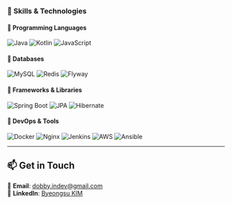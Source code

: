 
### 🔧 Skills & Technologies

#### 🚀 Programming Languages
![Java](https://img.shields.io/badge/Java-%23ED8B00.svg?style=flat-square&logo=openjdk&logoColor=white)
![Kotlin](https://img.shields.io/badge/Kotlin-%237F52FF.svg?style=flat-square&logo=kotlin&logoColor=white)
![JavaScript](https://img.shields.io/badge/JavaScript-%23323330.svg?style=flat-square&logo=javascript&logoColor=%23F7DF1E)

#### 💾 Databases
![MySQL](https://img.shields.io/badge/MySQL-4479A1.svg?style=flat-square&logo=mysql&logoColor=white)
![Redis](https://img.shields.io/badge/Redis-%23DC382D.svg?style=flat-square&logo=redis&logoColor=white)
![Flyway](https://img.shields.io/badge/Flyway-%23CC0200.svg?style=flat-square&logo=flyway&logoColor=white)

#### 🌱 Frameworks & Libraries
![Spring Boot](https://img.shields.io/badge/Spring%20Boot-%236DB33F.svg?style=flat-square&logo=spring&logoColor=white)
![JPA](https://img.shields.io/badge/JPA-%23336791.svg?style=flat-square&logo=hibernate&logoColor=white)
![Hibernate](https://img.shields.io/badge/Hibernate-%23000000.svg?style=flat-square&logo=hibernate&logoColor=white)

#### 🚢 DevOps & Tools
![Docker](https://img.shields.io/badge/Docker-%230db7ed.svg?style=flat-square&logo=docker&logoColor=white)
![Nginx](https://img.shields.io/badge/Nginx-%23009639.svg?style=flat-square&logo=nginx&logoColor=white)
![Jenkins](https://img.shields.io/badge/Jenkins-%232C5263.svg?style=flat-square&logo=jenkins&logoColor=white)
![AWS](https://img.shields.io/badge/AWS-%23FF9900.svg?style=flat-square&logo=amazon-aws&logoColor=white)
![Ansible](https://img.shields.io/badge/Ansible-%23EE0000.svg?style=flat-square&logo=ansible&logoColor=white)

---

## 📫 Get in Touch
📧 **Email**: dobby.indev@gmail.com  
💼 **LinkedIn**: [Byeongsu KIM](https://www.linkedin.com/in/byeongsu-kim-1a127230a/)
